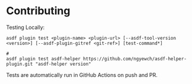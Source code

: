 # Contributing

Testing Locally:

```shell
asdf plugin test <plugin-name> <plugin-url> [--asdf-tool-version <version>] [--asdf-plugin-gitref <git-ref>] [test-command*]

#
asdf plugin test asdf-helper https://github.com/ngyewch/asdf-helper-plugin.git "asdf-helper version"
```

Tests are automatically run in GitHub Actions on push and PR.
